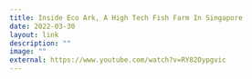 ```yaml
---
title: Inside Eco Ark, A High Tech Fish Farm In Singapore
date: 2022-03-30
layout: link
description: ""
image: ""
external: https://www.youtube.com/watch?v=RY82Oypgvic
---
```

